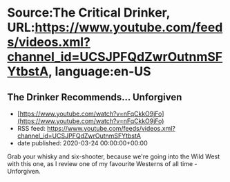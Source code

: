 # Source:The Critical Drinker, URL:https://www.youtube.com/feeds/videos.xml?channel_id=UCSJPFQdZwrOutnmSFYtbstA, language:en-US

## The Drinker Recommends... Unforgiven
 - [https://www.youtube.com/watch?v=nFqCkkO9jFo](https://www.youtube.com/watch?v=nFqCkkO9jFo)
 - RSS feed: https://www.youtube.com/feeds/videos.xml?channel_id=UCSJPFQdZwrOutnmSFYtbstA
 - date published: 2020-03-24 00:00:00+00:00

Grab your whisky and six-shooter, because we're going into the Wild West with this one, as I review one of my favourite Westerns of all time - Unforgiven.

